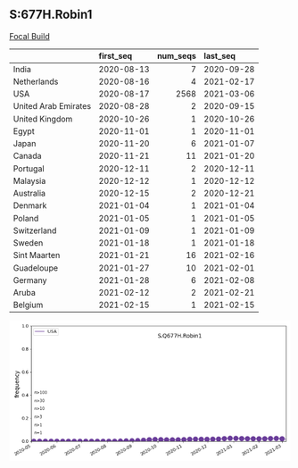 

## S:677H.Robin1
[Focal Build](https://nextstrain.org/groups/neherlab/ncov/S.Q677H.Robin1?f_country=USA)

|                      | first_seq   |   num_seqs | last_seq   |
|:---------------------|:------------|-----------:|:-----------|
| India                | 2020-08-13  |          7 | 2020-09-28 |
| Netherlands          | 2020-08-16  |          4 | 2021-02-17 |
| USA                  | 2020-08-17  |       2568 | 2021-03-06 |
| United Arab Emirates | 2020-08-28  |          2 | 2020-09-15 |
| United Kingdom       | 2020-10-26  |          1 | 2020-10-26 |
| Egypt                | 2020-11-01  |          1 | 2020-11-01 |
| Japan                | 2020-11-20  |          6 | 2021-01-07 |
| Canada               | 2020-11-21  |         11 | 2021-01-20 |
| Portugal             | 2020-12-11  |          2 | 2020-12-11 |
| Malaysia             | 2020-12-12  |          1 | 2020-12-12 |
| Australia            | 2020-12-15  |          2 | 2020-12-21 |
| Denmark              | 2021-01-04  |          1 | 2021-01-04 |
| Poland               | 2021-01-05  |          1 | 2021-01-05 |
| Switzerland          | 2021-01-09  |          1 | 2021-01-09 |
| Sweden               | 2021-01-18  |          1 | 2021-01-18 |
| Sint Maarten         | 2021-01-21  |         16 | 2021-02-16 |
| Guadeloupe           | 2021-01-27  |         10 | 2021-02-01 |
| Germany              | 2021-01-28  |          6 | 2021-02-08 |
| Aruba                | 2021-02-12  |          2 | 2021-02-21 |
| Belgium              | 2021-02-15  |          1 | 2021-02-15 |

![Overall trends S.Q677H.Robin1](/overall_trends_figures/overall_trends_S.Q677H.Robin1.png)